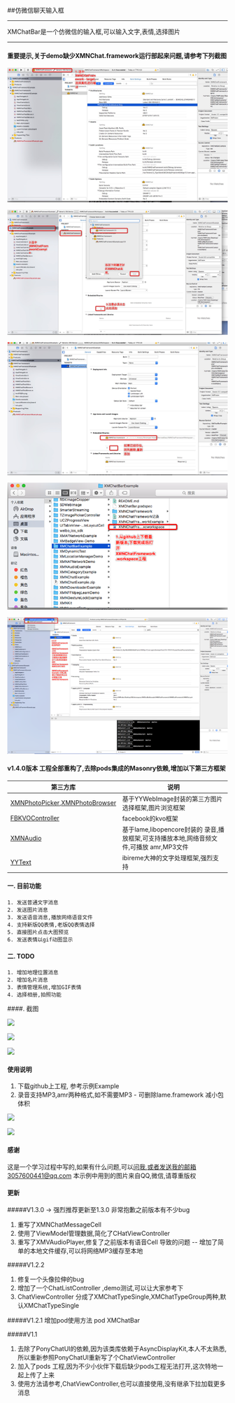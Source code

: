 ##仿微信聊天输入框

-----
XMChatBar是一个仿微信的输入框,可以输入文字,表情,选择图片


------

#### 重要提示,关于demo缺少XMNChat.framework运行部起来问题,请参考下列截图

![](XMNChat1.png)

![](XMNChat2.png)

![](XMNChat3.png)

![](XMNChat4.png)

![](XMNChat5.png)


#### v1.4.0版本 工程全部重构了,去除pods集成的Masonry依赖,增加以下第三方框架


第三方库 | 说明
----- | -----
[XMNPhotoPicker,XMNPhotoBrowser](https://github.com/ws00801526/XMNPhotoPickerFramework) | 基于YYWebImage封装的第三方图片选择框架,图片浏览框架
[FBKVOController](https://github.com/facebook/KVOController) | facebook的kvo框架
[XMNAudio](https://github.com/ws00801526/XMNAudio) | 基于lame,libopencore封装的 录音,播放框架,可支持播放本地,网络音频文件,可播放 amr,MP3文件
[YYText](https://github.com/ibireme/YYText)  |  ibireme大神的文字处理框架,强烈支持

#### 一. 目前功能
	1. 发送普通文字消息
	2. 发送图片消息
	3. 发送语音消息,播放网络语音文件
	4. 支持新版QQ表情,老版QQ表情选择
	5. 直接图片点击大图预览
	6. 发送表情以gif动图显示
	
#### 二. TODO
	1. 增加地理位置消息
	2. 增加名片消息
	3. 表情管理系统,增加GIF表情
	4. 选择相册,拍照功能

####. 截图

![](XMChatBarScreenShot_3.gif)

![](XMChatBarScreenShot_1.png)

![](XMChatBarScreenShot_2.png)


#### 使用说明

1. 下载github上工程, 参考示例Example
2. 录音支持MP3,amr两种格式,如不需要MP3 - 可删除lame.framework 减小包体积


![](XMNChat_useage_1.png)

![](XMNChat_useage_2.png)

#### 感谢
这是一个学习过程中写的,如果有什么问题,可以[问我](https://github.com/ws00801526/XMChatBarExample/issues),或者发送我的邮箱3057600441@qq.com
本示例中用到的图片来自QQ,微信,请尊重版权


#### 更新


#####V1.3.0 -> 强烈推荐更新至1.3.0  非常抱歉之前版本有不少bug

1. 重写了XMNChatMessageCell
2. 使用了ViewModel管理数据,简化了CHatViewController
3. 重写了XMVAudioPlayer,修复了之前版本有语音Cell 导致的问题  -- 增加了简单的本地文件缓存,可以将网络MP3缓存至本地


#####V1.2.2
1. 修复一个头像拉伸的bug
2. 增加了一个ChatListController ,demo测试,可以让大家参考下
3. ChatViewController 分成了XMChatTypeSingle,XMChatTypeGroup两种,默认XMChatTypeSingle

#####V1.2.1
增加pod使用方法
pod XMChatBar

#####V1.1
1. 去除了PonyChatUI的依赖,因为该类库依赖于AsyncDisplayKit,本人不太熟悉,所以重新参照PonyChatUI重新写了个ChatViewController
2. 加入了pods 工程,因为不少小伙伴下载后缺少pods工程无法打开,这次特地一起上传了上来
3. 使用方法请参考,ChatViewController,也可以直接使用,没有继承下拉加载更多消息

